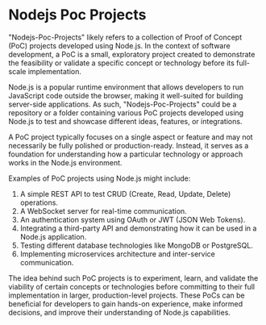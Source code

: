 # Nodejs Poc Projects

"Nodejs-Poc-Projects" likely refers to a collection of Proof of Concept (PoC) projects developed using Node.js. In the context of software development, a PoC is a small, exploratory project created to demonstrate the feasibility or validate a specific concept or technology before its full-scale implementation.

Node.js is a popular runtime environment that allows developers to run JavaScript code outside the browser, making it well-suited for building server-side applications. As such, "Nodejs-Poc-Projects" could be a repository or a folder containing various PoC projects developed using Node.js to test and showcase different ideas, features, or integrations.

A PoC project typically focuses on a single aspect or feature and may not necessarily be fully polished or production-ready. Instead, it serves as a foundation for understanding how a particular technology or approach works in the Node.js environment.

Examples of PoC projects using Node.js might include:

1. A simple REST API to test CRUD (Create, Read, Update, Delete) operations.
2. A WebSocket server for real-time communication.
3. An authentication system using OAuth or JWT (JSON Web Tokens).
4. Integrating a third-party API and demonstrating how it can be used in a Node.js application.
5. Testing different database technologies like MongoDB or PostgreSQL.
6. Implementing microservices architecture and inter-service communication.

The idea behind such PoC projects is to experiment, learn, and validate the viability of certain concepts or technologies before committing to their full implementation in larger, production-level projects. These PoCs can be beneficial for developers to gain hands-on experience, make informed decisions, and improve their understanding of Node.js capabilities.